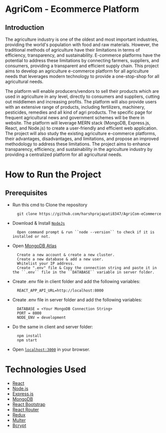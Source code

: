 # AgriCom - Ecommerce Platform

## Introduction
The agriculture industry is one of the oldest and most important industries, providing the
world's population with food and raw materials. However, the traditional methods of
agriculture have their limitations in terms of efficiency, transparency, and sustainability.
E-commerce platforms have the potential to address these limitations by connecting
farmers, suppliers, and consumers, providing a transparent and efficient supply chain. This
project aims to develop an agriculture e-commerce platform for all agriculture needs that
leverages modern technology to provide a one-stop-shop for all agricultural needs. 

The platform will enable producers/vendors to sell their products which are used in agriculture
in any level, directly to consumers and suppliers, cutting out middlemen and increasing
profits. The platform will also provide users with an extensive range of products, including
fertilizers, machinery, pesticides, remedies and all kind of agri products. The specific page
for frequent agricultural news and government schemes will be there in website. The
platform will leverage MERN stack (MongoDB, Express.js, React, and Node.js) to create a
user-friendly and efficient web application. The project will also study the existing
agriculture e-commerce platforms, their advantages, disadvantages, and limitations, and
propose an improved methodology to address these limitations. The project aims to
enhance transparency, efficiency, and sustainability in the agriculture industry by providing
a centralized platform for all agricultural needs. 

# How to Run the Project

## Prerequisites

- Run this cmd to Clone the repository

        git clone https://github.com/harshprajapati8347/AgriCom-eCommerce

- Download & Install [``NodeJs``](https://nodejs.org/en/download/)
        
        Open command prompt & run ``node --version`` to check if it is installed or not.

- Open [MongoDB Atlas](https://www.mongodb.com/)
            
        Create a new account & create a new cluster.
        Create a new database & add a new user.
        Whitelist your IP address.
        Create ".env" file & Copy the connection string and paste it in the ``.env`` file in the ``DATABASE`` variable in server folder.

- Create .env file in client folder and add the following variables:

        REACT_APP_API_URL=http://localhost:8000

- Create .env file in server folder and add the following variables:

        DATABASE = <Your MongoDB Connection String>
        PORT = 8000
        NODE_ENV = development

- Do the same in client and server folder:

        npm install
        npm start

- Open [``localhost:3000``](http://localhost:3000/) in your browser.

# Technologies Used

- [React](https://reactjs.org/)
- [Node.js](https://nodejs.org/en/)
- [Express.js](https://expressjs.com/)
- [MongoDB](https://www.mongodb.com/)
- [React Bootstrap](https://react-bootstrap.github.io/)
- [React Router](https://reactrouter.com/)
- [Redux](https://redux.js.org/)
- [Multer](https://www.npmjs.com/package/multer)
- [Bcrypt](https://www.npmjs.com/package/bcrypt)

